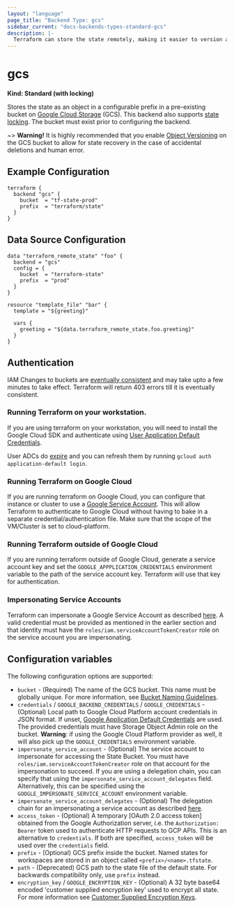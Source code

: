 ```yaml
---
layout: "language"
page_title: "Backend Type: gcs"
sidebar_current: "docs-backends-types-standard-gcs"
description: |-
  Terraform can store the state remotely, making it easier to version and work with in a team.
---
```


# gcs

**Kind: Standard (with locking)**

Stores the state as an object in a configurable prefix in a pre-existing bucket on [Google Cloud Storage](https://cloud.google.com/storage/) (GCS).
This backend also supports [state locking](/docs/language/state/locking.html). The bucket must exist prior to configuring the backend.

~> **Warning!** It is highly recommended that you enable
[Object Versioning](https://cloud.google.com/storage/docs/object-versioning)
on the GCS bucket to allow for state recovery in the case of accidental deletions and human error.

## Example Configuration

```hcl
terraform {
  backend "gcs" {
    bucket  = "tf-state-prod"
    prefix  = "terraform/state"
  }
}
```

## Data Source Configuration

```hcl
data "terraform_remote_state" "foo" {
  backend = "gcs"
  config = {
    bucket  = "terraform-state"
    prefix  = "prod"
  }
}

resource "template_file" "bar" {
  template = "${greeting}"

  vars {
    greeting = "${data.terraform_remote_state.foo.greeting}"
  }
}
```

## Authentication

IAM Changes to buckets are [eventually consistent](https://cloud.google.com/storage/docs/consistency#eventually_consistent_operations) and may take upto a few minutes to take effect. Terraform will return 403 errors till it is eventually consistent.

### Running Terraform on your workstation.

If you are using terraform on your workstation, you will need to install the Google Cloud SDK and authenticate using [User Application Default
Credentials](https://cloud.google.com/sdk/gcloud/reference/auth/application-default).

User ADCs do [expire](https://developers.google.com/identity/protocols/oauth2#expiration) and you can refresh them by running `gcloud auth application-default login`.

### Running Terraform on Google Cloud

If you are running terraform on Google Cloud, you can configure that instance or cluster to use a [Google Service
Account](https://cloud.google.com/compute/docs/authentication). This will allow Terraform to authenticate to Google Cloud without having to bake in a separate
credential/authentication file. Make sure that the scope of the VM/Cluster is set to cloud-platform.

### Running Terraform outside of Google Cloud

If you are running terraform outside of Google Cloud, generate a service account key and set the `GOOGLE_APPPLICATION_CREDENTIALS` environment variable to
the path of the service account key. Terraform will use that key for authentication.

### Impersonating Service Accounts

Terraform can impersonate a Google Service Account as described [here](https://cloud.google.com/iam/docs/creating-short-lived-service-account-credentials). A valid credential must be provided as mentioned in the earlier section and that identity must have the `roles/iam.serviceAccountTokenCreator` role on the service account you are impersonating.

## Configuration variables

The following configuration options are supported:

 *  `bucket` - (Required) The name of the GCS bucket.  This name must be
    globally unique.  For more information, see [Bucket Naming
    Guidelines](https://cloud.google.com/storage/docs/bucketnaming.html#requirements).
 *  `credentials` / `GOOGLE_BACKEND_CREDENTIALS` / `GOOGLE_CREDENTIALS` -
    (Optional) Local path to Google Cloud Platform account credentials in JSON
    format.  If unset, [Google Application Default
    Credentials](https://developers.google.com/identity/protocols/application-default-credentials)
    are used.  The provided credentials must have Storage Object Admin role on the bucket.
    **Warning**: if using the Google Cloud Platform provider as well, it will
    also pick up the `GOOGLE_CREDENTIALS` environment variable.
 * `impersonate_service_account` - (Optional) The service account to impersonate for accessing the State Bucket.
    You must have `roles/iam.serviceAccountTokenCreator` role on that account for the impersonation to succeed. 
    If you are using a delegation chain, you can specify that using the `impersonate_service_account_delegates` field.
    Alternatively, this can be specified using the `GOOGLE_IMPERSONATE_SERVICE_ACCOUNT` environment
    variable.
 * `impersonate_service_account_delegates` - (Optional) The delegation chain for an impersonating a service account as described [here](https://cloud.google.com/iam/docs/creating-short-lived-service-account-credentials#sa-credentials-delegated).
 * `access_token` - (Optional) A temporary [OAuth 2.0 access token] obtained
   from the Google Authorization server, i.e. the `Authorization: Bearer` token
   used to authenticate HTTP requests to GCP APIs. This is an alternative to
   `credentials`. If both are specified, `access_token` will be used over the
   `credentials` field.
 *  `prefix` - (Optional) GCS prefix inside the bucket. Named states for
    workspaces are stored in an object called `<prefix>/<name>.tfstate`.
 *  `path` - (Deprecated) GCS path to the state file of the default state. For
    backwards compatibility only, use `prefix` instead.
 *  `encryption_key` / `GOOGLE_ENCRYPTION_KEY` - (Optional) A 32 byte base64
    encoded 'customer supplied encryption key' used to encrypt all state. For
    more information see [Customer Supplied Encryption
    Keys](https://cloud.google.com/storage/docs/encryption#customer-supplied).
